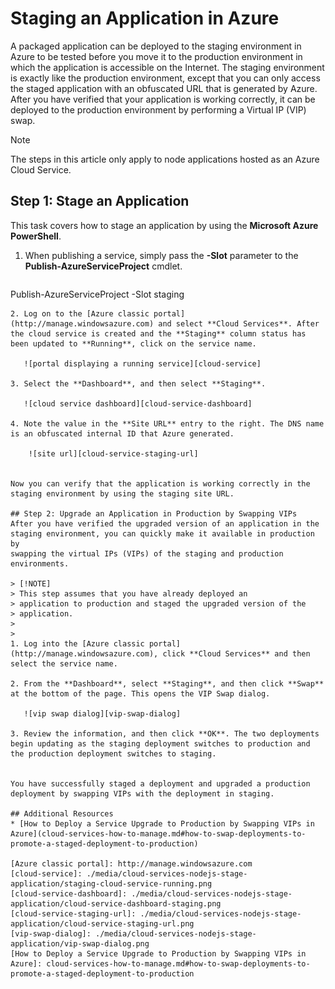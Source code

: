 <properties 
    pageTitle="Stage a cloud service deployment (Node.js) | Microsoft Azure" 
    description="Learn how to deploy your Azure application to a staging environment, then deploy to a production environment using Virtual IP (VIP) swap." 
    services="cloud-services" 
    documentationCenter="nodejs" 
    authors="rmcmurray" 
    manager="wpickett" 
    editor=""/>

<tags 
    ms.service="cloud-services" 
    ms.workload="tbd" 
    ms.tgt_pltfrm="na" 
    ms.devlang="nodejs" 
    ms.topic="article" 
    ms.date="01/09/2016" 
    ms.author="robmcm"/>



# Staging an Application in Azure
A packaged application can be deployed to the staging environment in
Azure to be tested before you move it to the production
environment in which the application is accessible on the Internet. The
staging environment is exactly like the production environment, except
that you can only access the staged application with an obfuscated URL
that is generated by Azure. After you have verified that your
application is working correctly, it can be deployed to the production
environment by performing a Virtual IP (VIP) swap.

> [!NOTE]
> The steps in this article only apply to node applications hosted as an Azure Cloud Service.
> 
> 
## Step 1: Stage an Application
This task covers how to stage an application by using the **Microsoft
Azure PowerShell**.

1. When publishing a service, simply pass the **-Slot** parameter to
the **Publish-AzureServiceProject** cmdlet.

   ```powershell
Publish-AzureServiceProject -Slot staging
```
2. Log on to the [Azure classic portal](http://manage.windowsazure.com) and select **Cloud Services**. After the cloud service is created and the **Staging** column status has been updated to **Running**, click on the service name.

   ![portal displaying a running service][cloud-service]

3. Select the **Dashboard**, and then select **Staging**.

   ![cloud service dashboard][cloud-service-dashboard]

4. Note the value in the **Site URL** entry to the right. The DNS name is an obfuscated internal ID that Azure generated.

    ![site url][cloud-service-staging-url]


Now you can verify that the application is working correctly in the staging environment by using the staging site URL.

## Step 2: Upgrade an Application in Production by Swapping VIPs
After you have verified the upgraded version of an application in the
staging environment, you can quickly make it available in production by
swapping the virtual IPs (VIPs) of the staging and production
environments.

> [!NOTE]
> This step assumes that you have already deployed an
> application to production and staged the upgraded version of the
> application.
> 
> 
1. Log into the [Azure classic portal](http://manage.windowsazure.com), click **Cloud Services** and then select the service name.

2. From the **Dashboard**, select **Staging**, and then click **Swap** at the bottom of the page. This opens the VIP Swap dialog.

   ![vip swap dialog][vip-swap-dialog]

3. Review the information, and then click **OK**. The two deployments begin updating as the staging deployment switches to production and the production deployment switches to staging.


You have successfully staged a deployment and upgraded a production
deployment by swapping VIPs with the deployment in staging.

## Additional Resources
* [How to Deploy a Service Upgrade to Production by Swapping VIPs in Azure](cloud-services-how-to-manage.md#how-to-swap-deployments-to-promote-a-staged-deployment-to-production)

[Azure classic portal]: http://manage.windowsazure.com
[cloud-service]: ./media/cloud-services-nodejs-stage-application/staging-cloud-service-running.png
[cloud-service-dashboard]: ./media/cloud-services-nodejs-stage-application/cloud-service-dashboard-staging.png
[cloud-service-staging-url]: ./media/cloud-services-nodejs-stage-application/cloud-service-staging-url.png
[vip-swap-dialog]: ./media/cloud-services-nodejs-stage-application/vip-swap-dialog.png
[How to Deploy a Service Upgrade to Production by Swapping VIPs in Azure]: cloud-services-how-to-manage.md#how-to-swap-deployments-to-promote-a-staged-deployment-to-production
